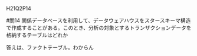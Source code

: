 H21Q2P14

#問14 関係データベースを利用して、データウェアハウスをスタースキーマ構造で作成することがある。このとき、分析の対象とするトランザクションデータを格納するテーブルはどれか

答えは、ファクトテーブル。わからん